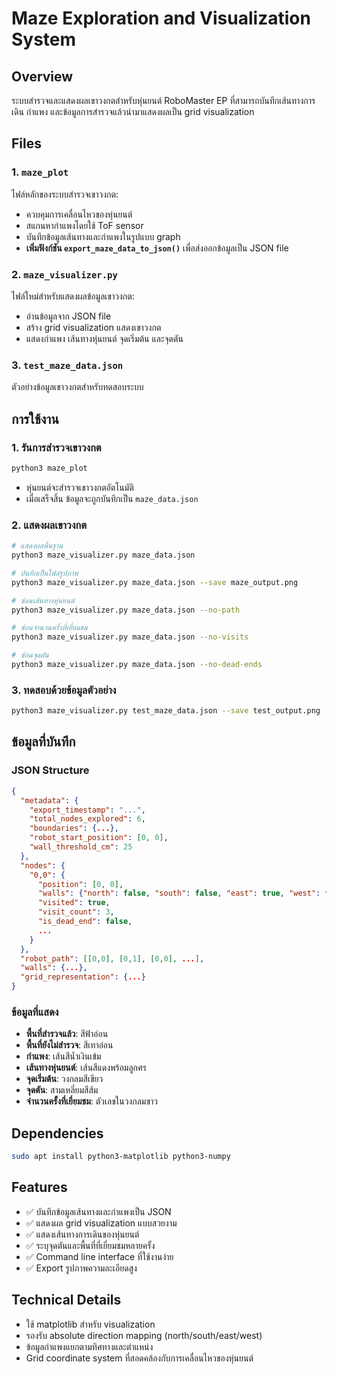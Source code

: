 # Maze Exploration and Visualization System

## Overview
ระบบสำรวจและแสดงผลเขาวงกตสำหรับหุ่นยนต์ RoboMaster EP ที่สามารถบันทึกเส้นทางการเดิน กำแพง และข้อมูลการสำรวจแล้วนำมาแสดงผลเป็น grid visualization

## Files

### 1. `maze_plot` 
ไฟล์หลักของระบบสำรวจเขาวงกต:
- ควบคุมการเคลื่อนไหวของหุ่นยนต์
- สแกนหากำแพงโดยใช้ ToF sensor
- บันทึกข้อมูลเส้นทางและกำแพงในรูปแบบ graph
- **เพิ่มฟังก์ชัน `export_maze_data_to_json()`** เพื่อส่งออกข้อมูลเป็น JSON file

### 2. `maze_visualizer.py`
ไฟล์ใหม่สำหรับแสดงผลข้อมูลเขาวงกต:
- อ่านข้อมูลจาก JSON file
- สร้าง grid visualization แสดงเขาวงกต
- แสดงกำแพง เส้นทางหุ่นยนต์ จุดเริ่มต้น และจุดตัน

### 3. `test_maze_data.json`
ตัวอย่างข้อมูลเขาวงกตสำหรับทดสอบระบบ

## การใช้งาน

### 1. รันการสำรวจเขาวงกต
```bash
python3 maze_plot
```
- หุ่นยนต์จะสำรวจเขาวงกตอัตโนมัติ
- เมื่อเสร็จสิ้น ข้อมูลจะถูกบันทึกเป็น `maze_data.json`

### 2. แสดงผลเขาวงกต
```bash
# แสดงผลพื้นฐาน
python3 maze_visualizer.py maze_data.json

# บันทึกเป็นไฟล์รูปภาพ
python3 maze_visualizer.py maze_data.json --save maze_output.png

# ซ่อนเส้นทางหุ่นยนต์
python3 maze_visualizer.py maze_data.json --no-path

# ซ่อนจำนวนครั้งที่เยี่ยมชม
python3 maze_visualizer.py maze_data.json --no-visits

# ซ่อนจุดตัน
python3 maze_visualizer.py maze_data.json --no-dead-ends
```

### 3. ทดสอบด้วยข้อมูลตัวอย่าง
```bash
python3 maze_visualizer.py test_maze_data.json --save test_output.png
```

## ข้อมูลที่บันทึก

### JSON Structure
```json
{
  "metadata": {
    "export_timestamp": "...",
    "total_nodes_explored": 6,
    "boundaries": {...},
    "robot_start_position": [0, 0],
    "wall_threshold_cm": 25
  },
  "nodes": {
    "0,0": {
      "position": [0, 0],
      "walls": {"north": false, "south": false, "east": true, "west": false},
      "visited": true,
      "visit_count": 3,
      "is_dead_end": false,
      ...
    }
  },
  "robot_path": [[0,0], [0,1], [0,0], ...],
  "walls": {...},
  "grid_representation": {...}
}
```

### ข้อมูลที่แสดง
- **พื้นที่สำรวจแล้ว**: สีฟ้าอ่อน
- **พื้นที่ยังไม่สำรวจ**: สีเทาอ่อน  
- **กำแพง**: เส้นสีน้ำเงินเข้ม
- **เส้นทางหุ่นยนต์**: เส้นสีแดงพร้อมลูกศร
- **จุดเริ่มต้น**: วงกลมสีเขียว
- **จุดตัน**: สามเหลี่ยมสีส้ม
- **จำนวนครั้งที่เยี่ยมชม**: ตัวเลขในวงกลมขาว

## Dependencies
```bash
sudo apt install python3-matplotlib python3-numpy
```

## Features
- ✅ บันทึกข้อมูลเส้นทางและกำแพงเป็น JSON
- ✅ แสดงผล grid visualization แบบสวยงาม
- ✅ แสดงเส้นทางการเดินของหุ่นยนต์
- ✅ ระบุจุดตันและพื้นที่ที่เยี่ยมชมหลายครั้ง
- ✅ Command line interface ที่ใช้งานง่าย
- ✅ Export รูปภาพความละเอียดสูง

## Technical Details
- ใช้ matplotlib สำหรับ visualization
- รองรับ absolute direction mapping (north/south/east/west)
- ข้อมูลกำแพงแยกตามทิศทางและตำแหน่ง
- Grid coordinate system ที่สอดคล้องกับการเคลื่อนไหวของหุ่นยนต์